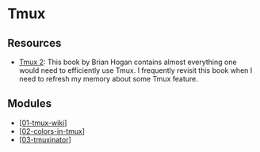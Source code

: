 # Tmux

Resources
---
- [Tmux
    2](https://pragprog.com/titles/bhtmux2/tmux-2/): This book by Brian
    Hogan contains almost everything one would need to efficiently use Tmux. I
    frequently revisit this book when I need to refresh my memory about some
    Tmux feature.

Modules
---

- [[01-tmux-wiki]]
- [[02-colors-in-tmux]]
- [[03-tmuxinator]]

[//begin]: # "Autogenerated link references for markdown compatibility"
[01-tmux-wiki]: 01-tmux-wiki.md "Tmux Wiki"
[02-colors-in-tmux]: 02-colors-in-tmux.md "Colors in Tmux"
[03-tmuxinator]: 03-tmuxinator.md "Tmuxinator"
[//end]: # "Autogenerated link references"